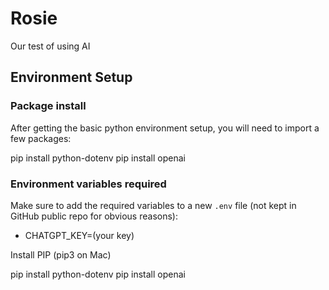 # Rosie

Our test of using AI

## Environment Setup

### Package install

After getting the basic python environment setup, you will need to import a few packages:

pip install python-dotenv
pip install openai

### Environment variables required

Make sure to add the required variables to a new `.env` file (not kept in GitHub public repo for obvious reasons):

- CHATGPT_KEY=(your key)



Install PIP (pip3 on Mac)

 pip install python-dotenv
 pip install openai